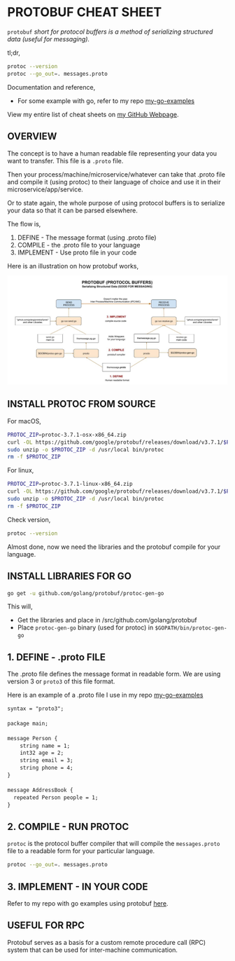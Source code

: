 # PROTOBUF CHEAT SHEET

`protobuf` _short for protocol buffers is a method of
serializing structured data (useful for messaging)._

tl;dr,

```bash
protoc --version
protoc --go_out=. messages.proto
```

Documentation and reference,

* For some example with go, refer to my repo
  [my-go-examples](https://github.com/JeffDeCola/my-go-examples/tree/master/messaging/protobuf)

View my entire list of cheat sheets on
[my GitHub Webpage](https://jeffdecola.github.io/my-cheat-sheets/).

## OVERVIEW

The concept is to have a human readable file representing your data you
want to transfer.  This file is a `.proto` file. 

Then your process/machine/microservice/whatever can take that .proto
file and compile it (using protoc) to their language of
choice and use it in their microservice/app/service.

Or to state again, the whole purpose of using
protocol buffers is to serialize
your data so that it can be parsed elsewhere.

The flow is,

1. DEFINE - The message format (using .proto file)
1. COMPILE - the .proto file to your language
1. IMPLEMENT - Use proto file in your code

Here is an illustration on how protobuf works,

![IMAGE - protobuf - IMAGE](../../../../../docs/pics/protobuf.jpg)

## INSTALL PROTOC FROM SOURCE

For macOS,

```bash
PROTOC_ZIP=protoc-3.7.1-osx-x86_64.zip
curl -OL https://github.com/google/protobuf/releases/download/v3.7.1/$PROTOC_ZIP
sudo unzip -o $PROTOC_ZIP -d /usr/local bin/protoc
rm -f $PROTOC_ZIP
```

For linux,

```bash
PROTOC_ZIP=protoc-3.7.1-linux-x86_64.zip
curl -OL https://github.com/google/protobuf/releases/download/v3.7.1/$PROTOC_ZIP
sudo unzip -o $PROTOC_ZIP -d /usr/local bin/protoc
rm -f $PROTOC_ZIP
```

Check version,

```bash
protoc --version
```

Almost done, now we need the libraries and the protobuf compile
for your language. 

## INSTALL LIBRARIES FOR GO

```bash
go get -u github.com/golang/protobuf/protoc-gen-go
```

This will,

* Get the libraries and place in /src/github.com/golang/protobuf
* Place `protoc-gen-go` binary (used for protoc) in `$GOPATH/bin/protoc-gen-go`

## 1. DEFINE - .proto FILE

The .proto file defines the message format
in readable form.  We are using version 3 or
`proto3` of this file format.

Here is an example of a .proto file I use in my repo
[my-go-examples](https://github.com/JeffDeCola/my-go-examples/tree/master/messaging/protobuf)

```txt   
syntax = "proto3";

package main;

message Person {
    string name = 1;
    int32 age = 2;
    string email = 3;
    string phone = 4;
}

message AddressBook {
  repeated Person people = 1;
}
```

## 2. COMPILE - RUN PROTOC

`protoc` is the protocol buffer compiler that will
compile the `messages.proto` file to a readable form
for your particular language.

```bash
protoc --go_out=. messages.proto
```

## 3. IMPLEMENT - IN YOUR CODE

Refer to my repo with go examples using protobuf
[here](https://github.com/JeffDeCola/my-go-examples/tree/master/messaging).

## USEFUL FOR RPC

Protobuf serves as a basis for a custom remote procedure
call (RPC) system that can be used for
inter-machine communication.
